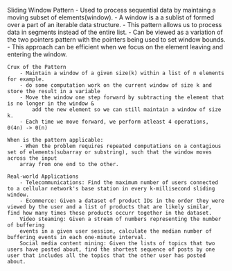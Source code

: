 Sliding Window Pattern
    - Used to process sequential data by maintaing a moving subset of elements(window).
    - A window is a a sublist of formed over a part of an iterable data structure.
    - This pattern allows us to process data in segments instead of the entire list.
    - Can be viewed as a variation of the two pointers pattern with the pointers being used to set
        window bounds.
    - This approach can be efficient when we focus on the element leaving and entering the window.

    Crux of the Pattern 
        - Maintain a window of a given size(k) within a list of n elements for example.
        - do some computation work on the current window of size k and store the result in a variable
        - Move the window one step forward by subtracting the element that is no longer in the window &
            add the new element so we can still maintain a window of size k.
        - Each time we move forward, we perform atleast 4 operations, 0(4n) -> 0(n)

    When is the pattern applicable:
        - When the problem requires repeated computations on a contagious set of elements(subarray or substring), such that the window moves across the input
        array from one end to the other. 
        
    Real-world Applications
        - Telecommunications: Find the maximum number of users connected to a cellular network's base station in every k-millisecond sliding window.
        - Ecommerce: Given a dataset of product IDs in the order they were viewed by the user and a list of products that are likely similar, find how many times these products occurr together in the dataset.
        Video steaming: Given a stream of numbers representing the number of buffering
        events in a given user session, calculate the median number of buffering events in each one-minute interval.
        Social media content mining: Given the lists of topics that two users have posted about, find the shortest sequence of posts by one user that includes all the topics that the other user has posted about.